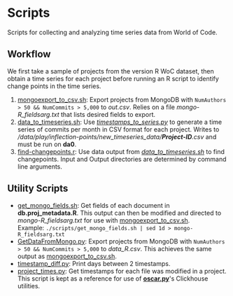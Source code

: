 # Scripts

Scripts for collecting and analyzing time series data from World of Code.

## Workflow

We first take a sample of projects from the version R WoC dataset, then obtain a time series for each project before running an R script to identify change points in the time series.

  1. [mongoexport_to_csv.sh](mongoexport_to_csv.sh): Export projects from
     MongoDB with `NumAuthors > 50 && NumCommits > 5,000` to _out.csv_. Relies
     on a file _mongo-R\_fieldsarg.txt_ that lists desired fields to export.
  2. [data_to_timeseries.sh](data_to_timeseries.sh): Use
     _[timestamps_to_series.py](timestamps_to_series.py)_ to generate
     a time series of commits per month in CSV format for each project. Writes
     to _/data/play/inflection-points/new_timeseries_data/**Project-ID**.csv_
     and must be run on __da0__.
  3. [find-changepoints.r](find-changepoints.r): Use data output from
     _[data_to_timeseries.sh](data_to_timeseries.sh)_ to find changepoints.
     Input and Output directories are determined by command line arguments.

## Utility Scripts
  - [get_mongo_fields.sh](get_mongo_fields.sh): Get fields of each document in
    __db.proj\_metadata.R__. This output can then be modified and directed to
    _mongo-R\_fieldsarg.txt_ for use with
    [mongoexport_to_csv.sh](mongoexport_to_csv.sh). \
    Example: `./scripts/get_mongo_fields.sh | sed 1d > mongo-R_fieldsarg.txt`
  - [GetDataFromMongo.py](GetDataFromMongo.py): Export projects from MongoDB
    with `NumAuthors > 50 && NumCommits > 5,000` to _data\_R.csv_. This
    achieves the same output as [mongoexport_to_csv.sh](mongoexport_to_csv.sh).
  - [timestamp_diff.py](timestamp_diff.py): Print days between 2 timestamps.
  - [project_times.py](project_times.py): Get timestamps for each file was
    modified in a project. This script is kept as a reference for use of
    __[oscar.py](https://github.com/ssc-oscar/oscar.py)__'s Clickhouse
    utilities.
